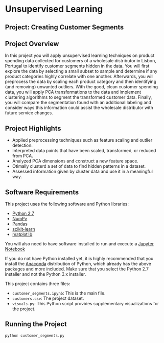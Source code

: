# Unsupervised Learning
## Project: Creating Customer Segments

## Project Overview
In this project you will apply unsupervised learning techniques on product spending data 
collected for customers of a wholesale distributor in Lisbon, Portugal to identify customer 
segments hidden in the data. You will first explore the data by selecting a small subset to 
sample and determine if any product categories highly correlate with one another. Afterwards, 
you will preprocess the data by scaling each product category and then identifying (and removing) 
unwanted outliers. With the good, clean customer spending data, you will apply PCA 
transformations to the data and implement clustering algorithms to segment the transformed 
customer data. Finally, you will compare the segmentation found with an additional labeling 
and consider ways this information could assist the wholesale distributor with future service 
changes.

## Project Highlights

- Applied preprocessing techniques such as feature scaling and outlier detection.
- Interpreted data points that have been scaled, transformed, or reduced from PCA.
- Analyzed PCA dimensions and construct a new feature space.
- Otimally clusterd a set of data to find hidden patterns in a dataset.
- Assessed information given by cluster data and use it in a meaningful way.

## Software Requirements

This project uses the following software and Python libraries:

- [Python 2.7](https://www.python.org/download/releases/2.7/)
- [NumPy](http://www.numpy.org/)
- [Pandas](http://pandas.pydata.org/)
- [scikit-learn](http://scikit-learn.org/stable/)
- [matplotlib](http://matplotlib.org/)

You will also need to have software installed to run and execute a [Jupyter Notebook](http://ipython.org/notebook.html)

If you do not have Python installed yet, it is highly recommended that you install the [Anaconda](http://continuum.io/downloads) distribution of Python, which already has the above packages and more included. Make sure that you select the Python 2.7 installer and not the Python 3.x installer.

This project contains three files:

- `customer_segments.ipynb`: This is the main file.
- `customers.csv`: The project dataset.
- `visuals.py`: This Python script provides supplementary visualizations for the project.

## Running the Project
```
python customer_segments.py
```

